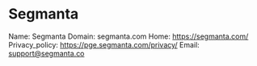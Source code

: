 
# Segmanta

Name: Segmanta
Domain: segmanta.com
Home: https://segmanta.com/
Privacy_policy: https://pge.segmanta.com/privacy/
Email: support@segmanta.co
